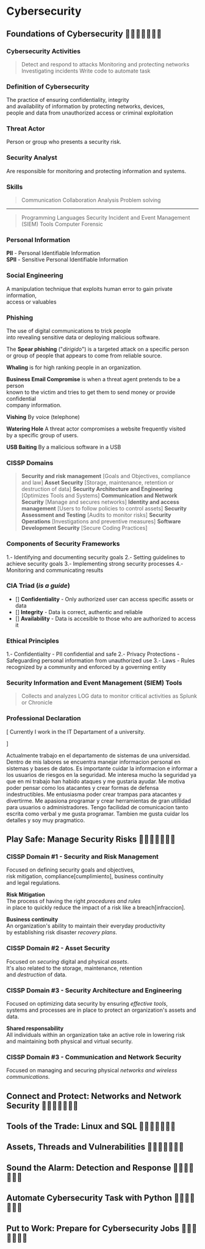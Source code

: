 # Cybersecurity

## Foundations of Cybersecurity 🔐🔐🔐🔐🔐🔐🔐

### Cybersecurity Activities

> Detect and respond to attacks
> Monitoring and protecting networks
> Investigating incidents
> Write code to automate task


### Definition of Cybersecurity

The practice of ensuring confidentiality, integrity <br/>
and availability of information by protecting networks, devices, <br/>
people and data from unauthorized access or criminal exploitation <br/>


### Threat Actor

Person or group who presents a security risk.


### Security Analyst

Are responsible for monitoring and protecting information and systems.


### Skills

> Communication
> Collaboration
> Analysis
> Problem solving

---

> Programming Languages
> Security Incident and Event Management (SIEM) Tools
> Computer Forensic

### Personal Information

__PII__ - Personal Identifiable Information <br/>
__SPII__ - Sensitive Personal Identifiable Information <br/>

### Social Engineering

A manipulation technique that exploits human error to gain private information, <br/>
access or valuables <br/>


### Phishing

The use of digital communications to trick people <br/>
into revealing sensitive data or deploying malicious software. <br/>

The __Spear phishing__ ("_dirigido_") is a targeted attack on a specific person <br/>
or group of people that appears to come from reliable source. <br/>

__Whaling__ is for high ranking people in an organization. <br/>

__Business Email Compromise__ is when a threat agent pretends to be a person <br/>
known to the victim and tries to get them to send money or provide confidential <br/>
company information. <br/>

__Vishing__ By voice (telephone)

__Watering Hole__ A threat actor compromises a website frequently visited <br/>
by a specific group of users. <br/>

__USB Baiting__ By a malicious software in a USB


### CISSP Domains

> __Security and risk management__ [Goals and Objectives, compliance and law]
> __Asset Security__ [Storage, maintenance, retention or destruction of data]
> __Security Architecture and Engineering__ [Optimizes Tools and Systems]
> __Communication and Network Security__ [Manage and secures networks]
> __Identity and access management__ [Users to follow policies to control assets]
> __Security Assessment and Testing__ [Audits to monitor risks]
> __Security Operations__ [Investigations and preventive measures]
> __Software Development Security__ [Secure Coding Practices]


### Components of Security Frameworks

1.- Identifying and documenting security goals
2.- Setting guidelines to achieve security goals
3.- Implementing strong security processes
4.- Monitoring and communicating results


### CIA Triad (_is a guide_)

- [] __Confidentiality__ - Only authorized user can access specific assets or data
- [] __Integrity__ - Data is correct, authentic and reliable
- [] __Availability__ - Data is accesible to those who are authorized to access it


### Ethical Principles

1.- Confidentiality - PII confidential and safe
2.- Privacy Protections - Safeguarding personal information from unauthorized use
3.- Laws - Rules recognized by a community and enforced by a governing entity


### Security Information and Event Management (SIEM) Tools

> Collects and analyzes LOG data to monitor critical activities as Splunk or Chronicle


### Professional Declaration

[
Currently I work in the IT Departament of a university.

]

Actualmente trabajo en el departamento de sistemas de una universidad.
Dentro de mis labores se encuentra manejar informacion personal en sistemas y bases de datos.
Es importante cuidar la informacion e informar a los usuarios de riesgos en la seguridad.
Me interesa mucho la seguridad ya que en mi trabajo han habido ataques y me gustaria ayudar.
Me motiva poder pensar como los atacantes y crear formas de defensa indestructibles.
Me entusiasma poder crear trampas para atacantes y divertirme.
Me apasiona programar y crear herramientas de gran utillidad para usuarios o administradores.
Tengo facilidad de comunicacion tanto escrita como verbal y me gusta programar.
Tambien me gusta cuidar los detalles y soy muy pragmatico.



## Play Safe: Manage Security Risks 🔐🔐🔐🔐🔐🔐🔐


### CISSP Domain #1 - Security and Risk Management

Focused on defining security goals and objectives, <br/>
risk mitigation, compliance[cumplimiento], business continuity <br/>
and legal regulations. <br/>

__Risk Mitigation__ <br/>
The process of having the right _procedures and rules_ <br/>
in place to quickly reduce the impact of a risk like a breach[infraccion]. <br/>

__Business continuity__ <br/>
An organization's ability to maintain their everyday productivity <br/>
by establishing risk disaster _recovery plans_. <br/>


### CISSP Domain #2 - Asset Security

Focused on _securing_ digital and physical _assets_. <br/>
It's also related to the storage, maintenance, retention <br/>
and _destruction_ of data. <br/>

### CISSP Domain #3 - Security Architecture and Engineering

Focused on optimizing data security by ensuring _effective tools_, <br/>
systems and processes are in place to protect an organization's assets and data. <br/>

__Shared responsability__ <br/>
All individuals within an organization take an active role in lowering risk <br/>
and maintaining both physical and virtual security. <br/>

### CISSP Domain #3 - Communication and Network Security

Focused on managing and securing physical _networks and wireless communications_. <br/>







## Connect and Protect: Networks and Network Security 🔐🔐🔐🔐🔐🔐🔐








## Tools of the Trade: Linux and SQL 🔐🔐🔐🔐🔐🔐🔐








## Assets, Threads and Vulnerabilities 🔐🔐🔐🔐🔐🔐🔐








## Sound the Alarm: Detection and Response 🔐🔐🔐🔐🔐🔐🔐








## Automate Cybersecurity Task with Python 🔐🔐🔐🔐🔐🔐🔐








## Put to Work: Prepare for Cybersecurity Jobs 🔐🔐🔐🔐🔐🔐🔐


















